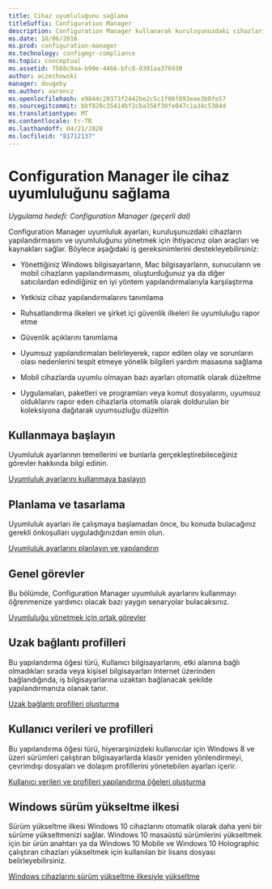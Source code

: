 ```yaml
---
title: Cihaz uyumluluğunu sağlama
titleSuffix: Configuration Manager
description: Configuration Manager kullanarak kuruluşunuzdaki cihazların yapılandırmasını ve uyumluluğunu yönetin.
ms.date: 10/06/2016
ms.prod: configuration-manager
ms.technology: configmgr-compliance
ms.topic: conceptual
ms.assetid: 7568c9aa-b99e-4466-bfc8-0301aa376930
author: aczechowski
manager: dougeby
ms.author: aaroncz
ms.openlocfilehash: e9844c20373f2442be2c5c1f06f893eae3b0fe57
ms.sourcegitcommit: bbf820c35414bf2cba356f30fe047c1a34c5384d
ms.translationtype: MT
ms.contentlocale: tr-TR
ms.lasthandoff: 04/21/2020
ms.locfileid: "81712137"
---
```

# <a name="ensure-device-compliance-with-configuration-manager"></a>Configuration Manager ile cihaz uyumluluğunu sağlama

*Uygulama hedefi: Configuration Manager (geçerli dal)*

Configuration Manager uyumluluk ayarları, kuruluşunuzdaki cihazların yapılandırmasını ve uyumluluğunu yönetmek için ihtiyacınız olan araçları ve kaynakları sağlar. Böylece aşağıdaki iş gereksinimlerini destekleyebilirsiniz:  

-   Yönettiğiniz Windows bilgisayarların, Mac bilgisayarların, sunucuların ve mobil cihazların yapılandırmasını, oluşturduğunuz ya da diğer satıcılardan edindiğiniz en iyi yöntem yapılandırmalarıyla karşılaştırma  

-   Yetkisiz cihaz yapılandırmalarını tanımlama  

-   Ruhsatlandırma ilkeleri ve şirket içi güvenlik ilkeleri ile uyumluluğu rapor etme  

-   Güvenlik açıklarını tanımlama  

-   Uyumsuz yapılandırmaları belirleyerek, rapor edilen olay ve sorunların olası nedenlerini tespit etmeye yönelik bilgileri yardım masasına sağlama  

-   Mobil cihazlarda uyumlu olmayan bazı ayarları otomatik olarak düzeltme  

-   Uygulamaları, paketleri ve programları veya komut dosyalarını, uyumsuz olduklarını rapor eden cihazlarla otomatik olarak doldurulan bir koleksiyona dağıtarak uyumsuzluğu düzeltin  


## <a name="get-started"></a>Kullanmaya başlayın  
 Uyumluluk ayarlarının temellerini ve bunlarla gerçekleştirebileceğiniz görevler hakkında bilgi edinin.  

 [Uyumluluk ayarlarını kullanmaya başlayın](../../compliance/get-started/get-started-with-compliance-settings.md)  

## <a name="plan-and-design"></a>Planlama ve tasarlama  
 Uyumluluk ayarları ile çalışmaya başlamadan önce, bu konuda bulacağınız gerekli önkoşulları uyguladığınızdan emin olun.  

 [Uyumluluk ayarlarını planlayın ve yapılandırın](../../compliance/plan-design/plan-for-and-configure-compliance-settings.md)  

## <a name="common-tasks"></a>Genel görevler  
 Bu bölümde, Configuration Manager uyumluluk ayarlarını kullanmayı öğrenmenize yardımcı olacak bazı yaygın senaryolar bulacaksınız.  

 [Uyumluluğu yönetmek için ortak görevler](../../compliance/plan-design/common-tasks-for-managing-compliance.md)  

## <a name="remote-connection-profiles"></a>Uzak bağlantı profilleri  
 Bu yapılandırma öğesi türü, Kullanıcı bilgisayarlarını, etki alanına bağlı olmadıkları sırada veya kişisel bilgisayarları Internet üzerinden bağlandığında, iş bilgisayarlarına uzaktan bağlanacak şekilde yapılandırmanıza olanak tanır.  

 [Uzak bağlantı profilleri oluşturma](../deploy-use/create-remote-connection-profiles.md)  

## <a name="user-data-and-profiles"></a>Kullanıcı verileri ve profilleri  
 Bu yapılandırma öğesi türü, hiyerarşinizdeki kullanıcılar için Windows 8 ve üzeri sürümleri çalıştıran bilgisayarlarda klasör yeniden yönlendirmeyi, çevrimdışı dosyaları ve dolaşım profillerini yönetebilen ayarları içerir.  

 [Kullanıcı verileri ve profilleri yapılandırma öğeleri oluşturma](../deploy-use/create-user-data-and-profiles-configuration-items.md)  

## <a name="windows-edition-upgrade-policy"></a>Windows sürüm yükseltme ilkesi  
 Sürüm yükseltme ilkesi Windows 10 cihazlarını otomatik olarak daha yeni bir sürüme yükseltmenizi sağlar. Windows 10 masaüstü sürümlerini yükseltmek için bir ürün anahtarı ya da Windows 10 Mobile ve Windows 10 Holographic çalıştıran cihazları yükseltmek için kullanılan bir lisans dosyası belirleyebilirsiniz.  

 [Windows cihazlarını sürüm yükseltme ilkesiyle yükseltme](../deploy-use/upgrade-windows-version.md)  
